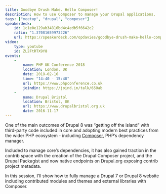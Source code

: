 ```yaml
---
title: Goodbye Drush Make. Hello Composer!
description: How to use Composer to manage your Drupal applications.
tags: ["meetup", "drupal", "composer"]
speakerdeck:
    id: 1c1e0e129ab34816bd4c4edb5f6642c2
    ratio: "1.37081659973226"
    url: https://speakerdeck.com/opdavies/goodbye-drush-make-hello-composer
video:
    type: youtube
    id: ZL2FtRTX9Y8
events:
    -
        name: PHP UK Conference 2018
        location: London, UK
        date: 2018-02-16
        time: "14:40 - 15:40"
        url: https://www.phpconference.co.uk
        joindin: https://joind.in/talk/650ab
    -
        name: Drupal Bristol
        location: Bristol, UK
        url: https://www.drupalbristol.org.uk
        date: 2016-11-17
---
```


One of the main outcomes of Drupal 8 was “getting off the island” with third-party code included in core and adopting modern best practices from the wider PHP ecosystem - including [Composer][1], PHP’s dependency manager.

Included to manage core’s dependencies, it has also gained traction in the contrib space with the creation of the Drupal Composer project, and the Drupal Packagist and now native endpoints on Drupal.org exposing contrib project metadata.

In this session, I'll show how to fully manage a Drupal 7 or Drupal 8 website including contributed modules and themes and external libraries with Composer.

[1]: https://getcomposer.org
